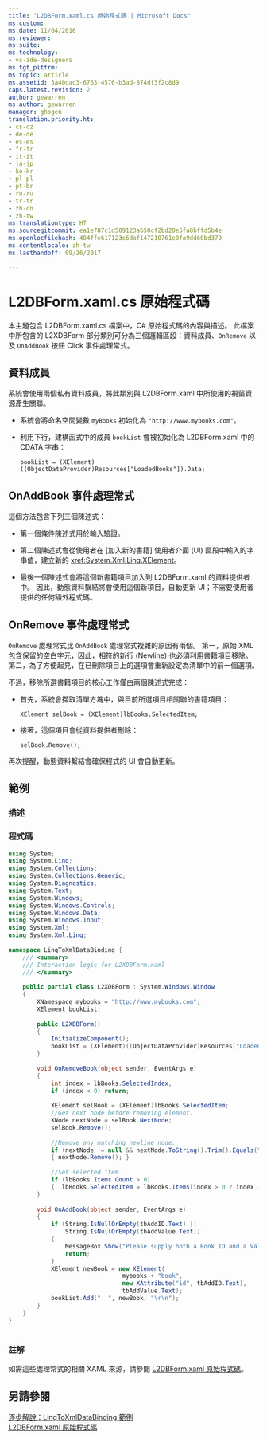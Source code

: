 ```yaml
---
title: "L2DBForm.xaml.cs 原始程式碼 | Microsoft Docs"
ms.custom: 
ms.date: 11/04/2016
ms.reviewer: 
ms.suite: 
ms.technology:
- vs-ide-designers
ms.tgt_pltfrm: 
ms.topic: article
ms.assetid: 5a40dad3-6763-4576-b3ad-874df3f2c8d9
caps.latest.revision: 2
author: gewarren
ms.author: gewarren
manager: ghogen
translation.priority.ht:
- cs-cz
- de-de
- es-es
- fr-fr
- it-it
- ja-jp
- ko-kr
- pl-pl
- pt-br
- ru-ru
- tr-tr
- zh-cn
- zh-tw
ms.translationtype: HT
ms.sourcegitcommit: ea1e787c1d509123a650cf2bd20e5fa8bffd5b4e
ms.openlocfilehash: 484ffe617123e6daf147210761e0fa9dd60bd379
ms.contentlocale: zh-tw
ms.lasthandoff: 09/26/2017

---
```

# <a name="l2dbformxamlcs-source-code"></a>L2DBForm.xaml.cs 原始程式碼
本主題包含 L2DBForm.xaml.cs 檔案中，C# 原始程式碼的內容與描述。 此檔案中所包含的 L2XDBForm 部分類別可分為三個邏輯區段：資料成員、`OnRemove` 以及 `OnAddBook` 按鈕 Click 事件處理常式。  
  
## <a name="data-members"></a>資料成員  
 系統會使用兩個私有資料成員，將此類別與 L2DBForm.xaml 中所使用的視窗資源產生關聯。  
  
-   系統會將命名空間變數 `myBooks` 初始化為 `"http://www.mybooks.com"`。  
  
-   利用下行，建構函式中的成員 `bookList` 會被初始化為 L2DBForm.xaml 中的 CDATA 字串：  
  
    ```  
    bookList = (XElement)((ObjectDataProvider)Resources["LoadedBooks"]).Data;  
    ```  
  
## <a name="onaddbook-event-handler"></a>OnAddBook 事件處理常式  
 這個方法包含下列三個陳述式：  
  
-   第一個條件陳述式用於輸入驗證。  
  
-   第二個陳述式會從使用者在 [加入新的書籍] 使用者介面 (UI) 區段中輸入的字串值，建立新的 <xref:System.Xml.Linq.XElement>。  
  
-   最後一個陳述式會將這個新書籍項目加入到 L2DBForm.xaml 的資料提供者中。 因此，動態資料繫結將會使用這個新項目，自動更新 UI；不需要使用者提供的任何額外程式碼。  
  
## <a name="onremove-event-handler"></a>OnRemove 事件處理常式  
 `OnRemove` 處理常式比 `OnAddBook` 處理常式複雜的原因有兩個。 第一，原始 XML 包含保留的空白字元，因此，相符的新行 (Newline) 也必須利用書籍項目移除。 第二，為了方便起見，在已刪除項目上的選項會重新設定為清單中的前一個選項。  
  
 不過，移除所選書籍項目的核心工作僅由兩個陳述式完成：  
  
-   首先，系統會擷取清單方塊中，與目前所選項目相關聯的書籍項目：  
  
    ```  
    XElement selBook = (XElement)lbBooks.SelectedItem;   
    ```  
  
-   接著，這個項目會從資料提供者刪除：  
  
    ```  
    selBook.Remove();  
    ```  
  
 再次提醒，動態資料繫結會確保程式的 UI 會自動更新。  
  
## <a name="example"></a>範例  
  
### <a name="description"></a>描述  
  
### <a name="code"></a>程式碼  
  
```csharp  
using System;  
using System.Linq;  
using System.Collections;  
using System.Collections.Generic;  
using System.Diagnostics;  
using System.Text;  
using System.Windows;  
using System.Windows.Controls;  
using System.Windows.Data;  
using System.Windows.Input;  
using System.Xml;  
using System.Xml.Linq;  
  
namespace LinqToXmlDataBinding {  
    /// <summary>  
    /// Interaction logic for L2XDBForm.xaml  
    /// </summary>  
  
    public partial class L2XDBForm : System.Windows.Window   
    {  
        XNamespace mybooks = "http://www.mybooks.com";  
        XElement bookList;  
  
        public L2XDBForm()   
        {  
            InitializeComponent();  
            bookList = (XElement)((ObjectDataProvider)Resources["LoadedBooks"]).Data;  
        }  
  
        void OnRemoveBook(object sender, EventArgs e)   
        {  
            int index = lbBooks.SelectedIndex;  
            if (index < 0) return;  
  
            XElement selBook = (XElement)lbBooks.SelectedItem;  
            //Get next node before removing element.  
            XNode nextNode = selBook.NextNode;  
            selBook.Remove();  
  
            //Remove any matching newline node.  
            if (nextNode != null && nextNode.ToString().Trim().Equals(""))  
            { nextNode.Remove(); }  
  
            //Set selected item.   
            if (lbBooks.Items.Count > 0)  
            {  lbBooks.SelectedItem = lbBooks.Items[index > 0 ? index - 1 : 0]; }  
        }  
  
        void OnAddBook(object sender, EventArgs e)   
        {  
            if (String.IsNullOrEmpty(tbAddID.Text) ||  
                String.IsNullOrEmpty(tbAddValue.Text))  
            {  
                MessageBox.Show("Please supply both a Book ID and a Value!", "Entry Error!");  
                return;   
            }  
            XElement newBook = new XElement(  
                                mybooks + "book",  
                                new XAttribute("id", tbAddID.Text),  
                                tbAddValue.Text);  
            bookList.Add("  ", newBook, "\r\n");  
        }  
    }  
}  
  
```  
  
### <a name="comments"></a>註解  
 如需這些處理常式的相關 XAML 來源，請參閱 [L2DBForm.xaml 原始程式碼](../designers/l2dbform-xaml-source-code.md)。  
  
## <a name="see-also"></a>另請參閱  
 [逐步解說：LinqToXmlDataBinding 範例](../designers/walkthrough-linqtoxmldatabinding-example.md)   
 [L2DBForm.xaml 原始程式碼](../designers/l2dbform-xaml-source-code.md)
